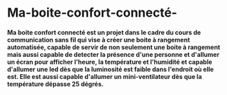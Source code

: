# Ma-boite-confort-connecté-
#### Ma boite confort connecté est un projet dans le cadre du cours de communication sans fil qui vise à créer une boite à rangement automatisée, capable de servir de non seulement une boite à rangement mais aussi capable de detecter la présence d'une personne et d'allumer un écran pour afficher l'heure, la température et l'humidité et capable d'allumer une led dès que la luminosité est faible dans l'endroit où elle est. Elle est aussi capable d'allumer un mini-ventilateur dès que la température dépasse 25 dégrés.
